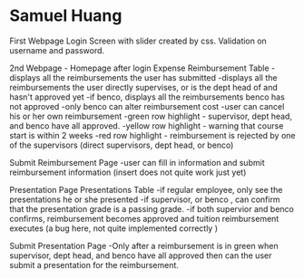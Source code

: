 # Samuel Huang

First Webpage
Login Screen with slider created by css.
Validation on username and password.

2nd Webpage - Homepage after login
Expense Reimbursement Table
-displays all the reimbursements the user has submitted
-displays all the reimbursements the user directly supervises, or is the dept head of and hasn't approved yet
-if benco, displays all the reimbursements benco has not approved
-only benco can alter reimbursement cost
-user can cancel his or her own reimbursement
-green row highlight - supervisor, dept head, and benco have all approved.
-yellow row highlight - warning that course start is within 2 weeks
-red row highlight - reimbursement is rejected by one of the supervisors (direct supervisors, dept head, or benco)

Submit Reimbursement Page
-user can fill in information and submit reimbursement information (insert does not quite work just yet)

Presentation Page
Presentations Table
-if regular employee, only see the presentations he or she presented
-if supervisor, or benco , can confirm that the presentation grade is a passing grade.
-if both supervior and benco confirms, reimbursement becomes approved and tuition reimbursement executes (a bug here, not quite implemented correctly )

Submit Presentation Page
-Only after a reimbursement is in green when supervisor, dept head, and benco have all approved then can the user submit a presentation
for the reimbursement.
